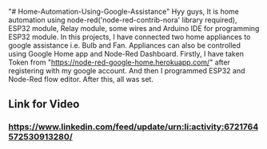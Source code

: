 "# Home-Automation-Using-Google-Assistance" 
Hyy guys, It is home automation using node-red('node-red-contrib-nora' library required), ESP32 module, Relay module, some wires and Arduino IDE for programming ESP32 module.
In this projects, I have connected two home appliances to google assistance i.e. Bulb and Fan.
Appliances can also be controlled using Google Home app and Node-Red Dashboard.
Firstly, I have taken Token from "https://node-red-google-home.herokuapp.com/" after registering with my google account.
And then I programmed ESP32 and Node-Red flow editor.
After this, all was set.

## Link for Video
### https://www.linkedin.com/feed/update/urn:li:activity:6721764572530913280/